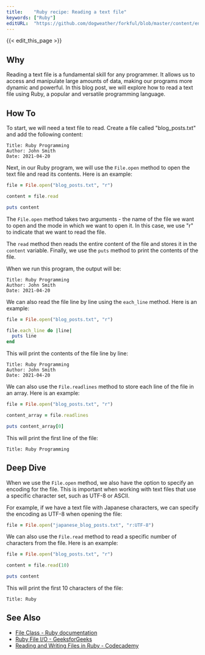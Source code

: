 ```yaml
---
title:    "Ruby recipe: Reading a text file"
keywords: ["Ruby"]
editURL:  "https://github.com/dogweather/forkful/blob/master/content/en/ruby/reading-a-text-file.md"
---
```


{{< edit_this_page >}}

## Why

Reading a text file is a fundamental skill for any programmer. It allows us to access and manipulate large amounts of data, making our programs more dynamic and powerful. In this blog post, we will explore how to read a text file using Ruby, a popular and versatile programming language.

## How To

To start, we will need a text file to read. Create a file called "blog_posts.txt" and add the following content:

```
Title: Ruby Programming
Author: John Smith
Date: 2021-04-20
```

Next, in our Ruby program, we will use the `File.open` method to open the text file and read its contents. Here is an example:

```Ruby
file = File.open("blog_posts.txt", "r")

content = file.read

puts content
```

The `File.open` method takes two arguments - the name of the file we want to open and the mode in which we want to open it. In this case, we use "r" to indicate that we want to read the file.

The `read` method then reads the entire content of the file and stores it in the `content` variable. Finally, we use the `puts` method to print the contents of the file.

When we run this program, the output will be:

```
Title: Ruby Programming
Author: John Smith
Date: 2021-04-20
```

We can also read the file line by line using the `each_line` method. Here is an example:

```Ruby
file = File.open("blog_posts.txt", "r")

file.each_line do |line|
  puts line
end
```

This will print the contents of the file line by line:

```
Title: Ruby Programming
Author: John Smith
Date: 2021-04-20
```

We can also use the `File.readlines` method to store each line of the file in an array. Here is an example:

```Ruby
file = File.open("blog_posts.txt", "r")

content_array = file.readlines

puts content_array[0]
```

This will print the first line of the file:

```
Title: Ruby Programming
```

## Deep Dive

When we use the `File.open` method, we also have the option to specify an encoding for the file. This is important when working with text files that use a specific character set, such as UTF-8 or ASCII.

For example, if we have a text file with Japanese characters, we can specify the encoding as UTF-8 when opening the file:

```Ruby
file = File.open("japanese_blog_posts.txt", "r:UTF-8")
```

We can also use the `File.read` method to read a specific number of characters from the file. Here is an example:

```Ruby
file = File.open("blog_posts.txt", "r")

content = file.read(10)

puts content
```

This will print the first 10 characters of the file:

```
Title: Ruby
```

## See Also

- [File Class - Ruby documentation](https://ruby-doc.org/core-3.0.1/File.html)
- [Ruby File I/O - GeeksforGeeks](https://www.geeksforgeeks.org/ruby-file-io/)
- [Reading and Writing Files in Ruby - Codecademy](https://www.codecademy.com/learn/learn-ruby/modules/learn-ruby-control-flow-u/articles/ruby-reading-and-writing-files)